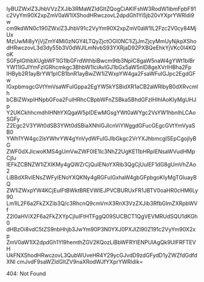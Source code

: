 IyBUZWxlZ3JhbVVzZXJib3RMaWZldGltZQogCiAKIFshW3RodW1ibmFpbF91
c2VyYm90X2xpZmV0aW1lXShodHRwczovL2dpdGh1Yi5jb20vYXprYWRldi9w
cm9kdWN0c190ZWxlZ3JhbV91c2VyYm90X2xpZmV0aW1lL2Fzc2V0cy84MjUx
MzUwMi8yYjVjZmY4Mi0zNGY4LTQyZjctOGI0NC1iZjJmZjcyMmUyNjkpXSho
dHRwczovL3d3dy55b3V0dWJlLmNvbS93YXRjaD92PXBQeEhkYjVKc0I4KQoK
SGFpIGthbXUgbWF1IG1lbGFrdWthbiBwcm9tb3NpIC8gaW5naW4gYWt1biBr
YW11IGJlYmFzIGRhcmkgc3BhbW1lciAvIGJ1bGx5aW5nID8geXVrIHBha2Fp
IHByb2R1ayBrYW1pICB1bnR1ayBwZW1iZWxpYW4ga2FsaWFuIGJpc2EgdGFw
IGxpbmsgcGVtYmVsaWFuIGppa2EgYW5kYSBidXR1aCB2aWRlbyB0dXRvcmlh
bCBiZWxpIHNpbGFoa2FuIHRhcCBpbWFnZSBkaSBhdGFzIHlhIAoKIyMgUHJp
Y2UKCkhhcmdhIHNhYXQgaW5pIDEwMGsgYWt0aWYgc2VsYW1hbnlhLCAoSGFy
Z2Egc2V3YWt0dSB3YWt0dSBiaXNhIGJlcnViYWggdGFucGEgcGVtYmVyaSB0
YWh1YW4gc2lsYWhrYW4gYnVydWFuIGJlbGkgc2VrYXJhbmcgISEpCgojIyBG
ZWF0dXJlcwoKMS4gUmVwZWF0IE1lc3NhZ2UgKE11bHRpIENsaWVudHMpCjIu
IEFkZCBNZW1iZXIKMy4gQWZrCjQuIENoYXRib3QgCjUuIEF1dG8gUmVhZAo2
LiBBdXRvIENsZWFyIENoYXQKNy4gRGFuIGxhaW4gbGFpbgoKIyMgTGluayBQ
ZW1iZWxpYW4KCjEuIFtBWktBREVWIEJPVCBURUxFR1JBTV0oaHR0cHM6Ly90
Lm1lL2F6a2FkZXZib3Q/c3RhcnQ9cmVmX3RnX3VzZXJib3RfbGlmZXRpbWVf
Z2l0aHViX2F6a2FkZXYpCjIuIFtHTFggQ09SUCBCT1QgVEVMRUdSQU1dKGh0
dHBzOi8vdC5tZS9nbHhjb3JwYm90P3N0YXJ0PXJlZl90Z191c2VyYm90X2xp
ZmV0aW1lX2dpdGh1Yl9hemthZGV2KQozLiBbWFRYIENPUlAgQk9UIFRFTEVH
UkFNXShodHRwczovL3QubWUveHR4Y29ycGJvdD9zdGFydD1yZWZfdGdfdXNl
cmJvdF9saWZldGltZV9naXRodWJfYXprYWRldik=

<!-- START GLOBAL CORPORATION -->
404: Not Found
<!-- END GLOBAL CORPORATION -->